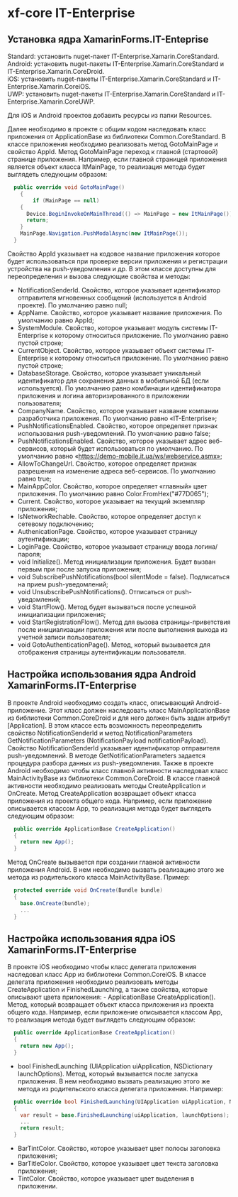 <h1>xf-core  IT-Enterprise</h1>
<h2>Установка ядра XamarinForms.IT-Enteprise</h2>
Standard: установить nuget-пакет IT-Enterprise.Xamarin.CoreStandard.<br>
Android: установить nuget-пакеты IT-Enterprise.Xamarin.CoreStandard и IT-Enterprise.Xamarin.CoreDroid.<br>
iOS: установить nuget-пакеты IT-Enterprise.Xamarin.CoreStandard и IT-Enterprise.Xamarin.CoreiOS.<br>
UWP: установить nuget-пакеты IT-Enterprise.Xamarin.CoreStandard и IT-Enterprise.Xamarin.CoreUWP.<br>

Для iOS и Android проектов добавить ресурсы из папки Resources.

Далее необходимо в проекте с общим кодом наследовать класс приложения от  ApplicationBase из библиотеки Common.CoreStandard. В классе приложения необходимо реализовать метод GotoMainPage и свойство AppId. Метод GotoMainPage переход к главной (стартовой) странице приложения. Например, если главной страницей приложения является объект класса ItMainPage, то реализация метода будет выглядеть следующим образом: 

```csharp
  public override void GotoMainPage()
 	{
		if (MainPage == null)
    {
      Device.BeginInvokeOnMainThread(() => MainPage = new ItMainPage());
      return;
    }
    MainPage.Navigation.PushModalAsync(new ItMainPage());
  }
```

Свойство AppId указывает на кодовое название приложения которое будет использоваться при проверке версии приложения и регистрации устройства на push-уведомления и др.
В этом классе доступны для переопределения и вызова следующие свойства и методы:
-	NotificationSenderId. Свойство, которое указывает идентификатор отправителя мгновенных сообщений (используется в Android проекте). По умолчанию равно null;
-	AppName. Свойство, которое указывает название приложения. По умолчанию равно AppId;
-	SystemModule. Свойство, которое указывает модуль системы IT-Enterprise к которому относиться приложение. По умолчанию равно пустой строке;
-	CurrentObject. Свойство, которое указывает объект системы IT-Enterprise к которому относиться приложение. По умолчанию равно пустой строке;
-	DatabaseStorage. Свойство, которое указывает уникальный идентификатор для сохранения данных в мобильной БД (если используется). По умолчанию равно комбинации идентификатора приложения и логина авторизированного в приложении пользователя;
-	CompanyName. Свойство, которое указывает название компании разработчика приложения. По умолчанию равно «IT-Enterprise»;
-	PushNotificationsEnabled. Свойство, которое определяет признак использования push-уведомлений. По умолчанию равно false;
-	PushNotificationsEnabled. Свойство, которое указывает адрес веб-сервисов, который будет использоваться по умолчанию. По умолчанию равно «https://demo-mobile.it.ua/ws/webservice.asmx»;
-	AllowToChangeUrl. Свойство, которое определяет признак разрешения на изменение адреса веб-сервисов. По умолчанию равно true;
-	MainAppColor. Свойство, которое определяет «главный» цвет приложения. По умолчанию равно Color.FromHex("#77D065");
-	Current. Свойство, которое указывает на текущий экземпляр приложения;
-	IsNetworkRechable. Свойство, которое определяет доступ к сетевому подключению;
-	AuthenicationPage. Свойство, которое указывает страницу аутентификации;
-	LoginPage. Свойство, которое указывает страницу ввода логина/пароля;
-	void Initialize(). Метод инициализации приложения. Будет вызван первым при после запуска приложения;
-	void SubscribePushNotifications(bool silentMode = false). Подписаться на прием push-уведомлений;
-	void UnsubscribePushNotifications(). Отписаться от push-уведомлений;
-	void StartFlow(). Метод будет вызываться после успешной инициализации приложения;
-	void StartRegistrationFlow(). Метод для вызова страницы-приветствия после инициализации приложения или после выполнения выхода из учетной записи пользователя;
-	void GotoAuthenticationPage(). Метод, который вызывается для отображения страницы аутентификации пользователя.

<h2>Настройка использования ядра Android XamarinForms.IT-Enterprise</h2>
В проекте Android необходимо создать класс, описывающий Android-приложение. Этот класс должен наследовать класс MainApplicationBase из библиотеки Common.CoreDroid и для него должен быть задан атрибут [Application]. В этом классе есть возможность переопределить свойство NotificationSenderId и метод NotificationParameters GetNotificationParameters (NotificationPayload notificationPayload). Свойство NotificationSenderId указывает идентификатор отправителя push-уведомлений. В методе GetNotificationParameters задается процедура разбора данных из push-уведомления.
Также в проекте Android необходимо чтобы класс главной активности наследовал класс MainActivityBase из библиотеки Common.CoreDroid. В классе главной активности необходимо реализовать методы CreateApplication и OnCreate. 
Метод CreateApplication возвращает объект класса приложения из проекта общего кода. Например, если приложение описывается классом App, то реализация метода будет выглядеть следующим образом:

```csharp
  public override ApplicationBase CreateApplication()
  {
    return new App();
  }
```

Метод OnCreate вызывается при создании главной активности приложения Android. В нем необходимо вызвать реализацию этого же метода из родительского класса MainActivityBase. Пример:

```csharp
  protected override void OnCreate(Bundle bundle)
  {
    base.OnCreate(bundle);
    ...
  }
```

<h2>Настройка использования ядра iOS XamarinForms.IT-Enterprise</h2>
В проекте iOS необходимо чтобы класс делегата приложения наследовал класс App из библиотеки Common.CoreiOS. В классе делегата приложения необходимо реализовать методы CreateApplication и FinishedLaunching, а также свойства, которые описывают цвета приложения:
-	ApplicationBase CreateApplication(). Метод, который возвращает объект класса приложения из проекта общего кода. Например, если приложение описывается классом App, то реализация метода будет выглядеть следующим образом:

```csharp
  public override ApplicationBase CreateApplication()
  {
    return new App();
  }
```

-	bool FinishedLaunching (UIApplication uiApplication, NSDictionary launchOptions). Метод, который вызывается после запуска приложения. В нем необходимо вызвать реализацию этого же метода из родительского класса делегата приложения. Например:

```csharp
  public override bool FinishedLaunching(UIApplication uiApplication, NSDictionary launchOptions)
  {
    var result = base.FinishedLaunching(uiApplication, launchOptions);
    ...
    return result;
  }
```

-	BarTintColor. Свойство, которое указывает цвет полосы заголовка приложения;
-	BarTitleColor. Свойство, которое указывает цвет текста заголовка приложения;
-	TintColor. Свойство, которое указывает цвет выделения в приложении.
